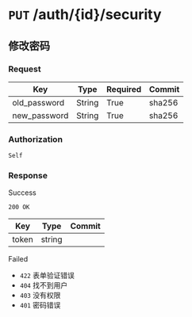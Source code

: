 # `PUT` /auth/{id}/security

## 修改密码

### Request

| Key | Type | Required | Commit |
| --- | --- | --- | --- |
| old_password | String | True | sha256 |
| new_password | String | True | sha256 |

### Authorization

`Self`

### Response

Success

`200 OK`

| Key | Type | Commit |
| --- | --- | --- |
| token | string | |

Failed

- `422` 表单验证错误
- `404` 找不到用户
- `403` 没有权限
- `401` 密码错误